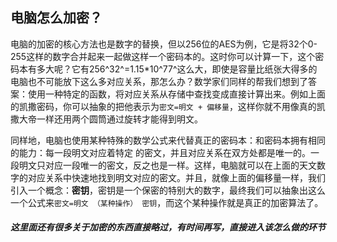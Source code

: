 ## 电脑怎么加密？

电脑的加密的核心方法也是数字的替换，但以256位的AES为例，它是将32个0-255这样的数字合并起来一起做这样一个密码本的。这时你可以计算一下，这个密码本有多大呢？它有256^32^=1.15*10^77^这么大，即使是容量比纸张大得多的电脑也不可能放下这么多对应关系，那怎么办？数学家们同样的帮我们想到了答案：使用一种特定的函数，将对应关系从存储中查找变成直接计算出来。例如上面的凯撒密码，你可以抽象的把他表示为`密文=明文 + 偏移量`，这样你就不用像真的凯撒大帝一样还用两个圆筒通过旋转才能得到明文。

同样地，电脑也使用某种特殊的数学公式来代替真正的密码本：和密码本拥有相同的能力：每一段明文对应着特定 的密文，并且对应关系在双方处都是唯一的。一段明文只对应一段唯一的密文，反之也是一样。这样，电脑就可以在上面的天文数字的对应关系中快速地找到明文对应的密文。并且，就像上面的偏移量一样，我们引入一个概念：**密钥**，密钥是一个保密的特别大的数字，最终我们可以抽象出这么一个公式来`密文=明文 （某种操作） 密钥`，而这个某种操作就是真正的加密算法了。

##### 这里面还有很多关于加密的东西直接略过，有时间再写，直接进入该怎么做的环节